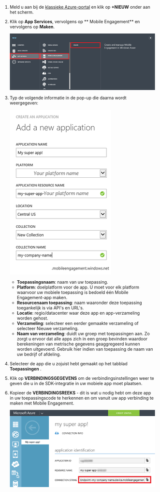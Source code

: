 1. Meld u aan bij de [klassieke Azure-portal](https://manage.windowsazure.com) en klik op **+NIEUW** onder aan het scherm.

2. Klik op **App Services**, vervolgens op ** Mobile Engagement** en vervolgens op **Maken**.

    ![](./media/mobile-engagement-create-app-in-portal/create-mobile-engagement-app.png)

3. Typ de volgende informatie in de pop-up die daarna wordt weergegeven:

    ![](./media/mobile-engagement-create-app-in-portal/create-azme-popup.png)

    - **Toepassingsnaam**: naam van uw toepassing. 
    - **Platform**: doelplatform voor de app. U moet voor elk platform waarvoor uw mobiele toepassing is bedoeld één Mobile Engagement-app maken. 
    - **Resourcenaam toepassing**: naam waaronder deze toepassing toegankelijk is via API's en URL's. 
    - **Locatie**: regio/datacenter waar deze app en app-verzameling worden gehost.
    - **Verzameling**: selecteer een eerder gemaakte verzameling of selecteer Nieuwe verzameling.
    - **Naam van verzameling**: duidt uw groep met toepassingen aan. Zo zorgt u ervoor dat alle apps zich in een groep bevinden waardoor berekeningen van metrische gegevens geaggregeerd kunnen worden uitgevoerd. Gebruik hier indien van toepassing de naam van uw bedrijf of afdeling.

4. Selecteer de app die u zojuist hebt gemaakt op het tabblad **Toepassingen** .

5. Klik op **VERBINDINGSGEGEVENS** om de verbindingsinstellingen weer te geven die u in de SDK-integratie in uw mobiele app moet plaatsen.

6. Kopieer de **VERBINDINGSREEKS** - dit is wat u nodig hebt om deze app in uw toepassingscode te herkennen en om vanuit uw app verbinding te maken met Mobile Engagement.

    ![](./media/mobile-engagement-create-app-in-portal/app-connection-info-page.png)




<!--HONumber=Aug16_HO4-->


